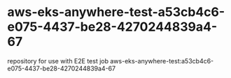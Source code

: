 # aws-eks-anywhere-test-a53cb4c6-e075-4437-be28-4270244839a4-67
repository for use with E2E test job aws-eks-anywhere-test:a53cb4c6-e075-4437-be28-4270244839a4-67
